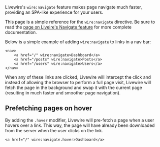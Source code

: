 
Livewire's `wire:navigate` feature makes page navigate much faster, providing an SPA-like experience for your users.

This page is a simple reference for the `wire:navigate` directive. Be sure to read the [page on Liveire's Navigate feature](/docs/navigate) for more complete documentation.

Below is a simple example of adding `wire:navigate` to links in a nav bar:

```blade
<nav>
    <a href="/" wire:navigate>Dashboard</a>
    <a href="/posts" wire:navigate>Posts</a>
    <a href="/users" wire:navigate>Users</a>
</nav>
```

When any of these links are clicked, Livewire will intercept the click and instead of allowing the browser to perform a full page visit, Livewire will fetch the page in the background and swap it with the current page (resulting in much faster and smoother page navigation).

## Prefetching pages on hover

By adding the `.hover` modifier, Livewire will pre-fetch a page when a user hovers over a link. This way, the page will have already been downloaded from the server when the user clicks on the link.

```blade
<a href="/" wire:navigate.hover>Dashboard</a>
```

